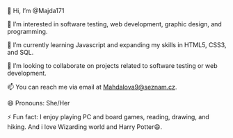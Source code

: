 👋 Hi, I’m @Majda171

👀 I’m interested in software testing, web development, graphic design, and programming.

🌱 I’m currently learning Javascript and expanding my skills in HTML5, CSS3, and SQL.

💞️ I’m looking to collaborate on projects related to software testing or web development.

📫 You can reach me via email at Mahdalova9@seznam.cz.

😄 Pronouns: She/Her

⚡ Fun fact: I enjoy playing PC and board games, reading, drawing, and hiking. And i love Wizarding world and Harry Potter😄.
